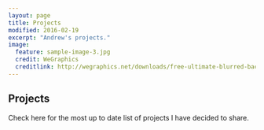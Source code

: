 ```yaml
---
layout: page
title: Projects
modified: 2016-02-19
excerpt: "Andrew's projects."
image:
  feature: sample-image-3.jpg
  credit: WeGraphics
  creditlink: http://wegraphics.net/downloads/free-ultimate-blurred-background-pack/
---
```




## Projects

Check here for the most up to date list of projects I have decided to share.
